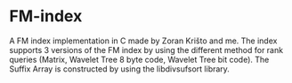 # FM-index
A FM index implementation in C made by Zoran Krišto and me. The index supports 3 versions of the FM index by using the different method for rank queries (Matrix, Wavelet Tree 8 byte code, Wavelet Tree bit code). The Suffix Array is constructed by using the libdivsufsort library.
